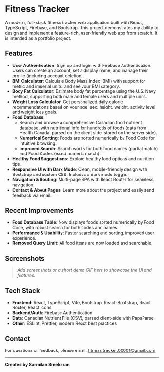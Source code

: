 # Fitness Tracker

A modern, full-stack fitness tracker web application built with React, TypeScript, Firebase, and Bootstrap. This project demonstrates my ability to design and implement a feature-rich, user-friendly web app from scratch. It is intended as a portfolio project.

## Features

- **User Authentication**: Sign up and login with Firebase Authentication. Users can create an account, set a display name, and manage their profile (including account deletion).
- **BMI Calculator**: Calculate Body Mass Index (BMI) with support for metric and imperial units, and see your BMI category.
- **Body Fat Calculator**: Estimate body fat percentage using the U.S. Navy method, supporting both male and female users and multiple units.
- **Weight Loss Calculator**: Get personalized daily calorie recommendations based on your age, sex, height, weight, activity level, and weight loss goals.
- **Food Database**:
  - Search and browse a comprehensive Canadian food nutrient database, with nutritional info for hundreds of foods (data from Health Canada, parsed on the client side, stored on the server side).
  - **Numerical Sorting**: Foods are sorted numerically by Food Code for intuitive browsing.
  - **Improved Search**: Search works for both food names (partial match) and Food Codes (exact numeric match).
- **Healthy Food Suggestions**: Explore healthy food options and nutrition tips.
- **Responsive UI with Dark Mode**: Clean, mobile-friendly design with Bootstrap and custom CSS. Includes a dark mode toggle.
- **Navigation & Routing**: Multi-page SPA with React Router for seamless navigation.
- **Contact & About Pages**: Learn more about the project and easily send feedback via email.

## Recent Improvements

- **Food Database Table**: Now displays foods sorted numerically by Food Code, with robust search for both codes and names.
- **Performance & Usability**: Faster searching and sorting, improved user experience.
- **Removed Query Limit**: All food items are now loaded and searchable.

## Screenshots

> _Add screenshots or a short demo GIF here to showcase the UI and features._

## Tech Stack

- **Frontend**: React, TypeScript, Vite, Bootstrap, React-Bootstrap, React Router, React Icons
- **Backend/Auth**: Firebase Authentication
- **Data**: Canadian Nutrient File (CSV), parsed client-side with PapaParse
- **Other**: ESLint, Prettier, modern React best practices

## Contact

For questions or feedback, please email: [fitness.tracker.00001@gmail.com](mailto:fitness.tracker.00001@gmail.com)

---

**Created by Sarmilan Sreekaran**